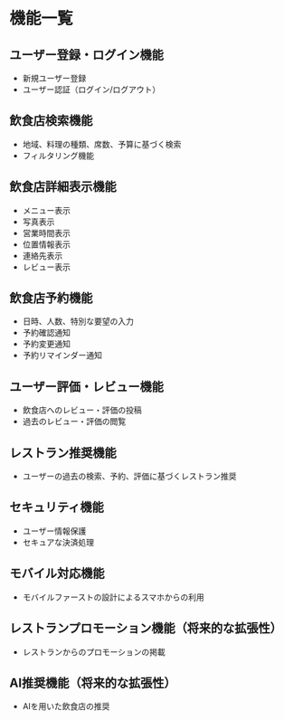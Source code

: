 # 機能一覧

## ユーザー登録・ログイン機能
- 新規ユーザー登録
- ユーザー認証（ログイン/ログアウト）

## 飲食店検索機能
- 地域、料理の種類、席数、予算に基づく検索
- フィルタリング機能

## 飲食店詳細表示機能
- メニュー表示
- 写真表示
- 営業時間表示
- 位置情報表示
- 連絡先表示
- レビュー表示

## 飲食店予約機能
- 日時、人数、特別な要望の入力
- 予約確認通知
- 予約変更通知
- 予約リマインダー通知

## ユーザー評価・レビュー機能
- 飲食店へのレビュー・評価の投稿
- 過去のレビュー・評価の閲覧

## レストラン推奨機能
- ユーザーの過去の検索、予約、評価に基づくレストラン推奨

## セキュリティ機能
- ユーザー情報保護
- セキュアな決済処理

## モバイル対応機能
- モバイルファーストの設計によるスマホからの利用

## レストランプロモーション機能（将来的な拡張性）
- レストランからのプロモーションの掲載

## AI推奨機能（将来的な拡張性）
- AIを用いた飲食店の推奨
